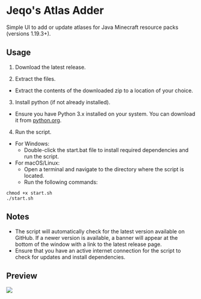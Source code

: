 # Jeqo's Atlas Adder
Simple UI to add or update atlases for Java Minecraft resource packs (versions 1.19.3+).


## Usage
1. Download the latest release.

2. Extract the files.
 - Extract the contents of the downloaded zip to a location of your choice.

3. Install python (if not already installed).
 - Ensure you have Python 3.x installed on your system. You can download it from [python.org](https://python.org).

4. Run the script.
  - For Windows:
    - Double-click the start.bat file to install required dependencies and run the script.
  - For macOS/Linux:
    - Open a terminal and navigate to the directory where the script is located.
    - Run the following commands:
```
chmod +x start.sh
./start.sh
```

## Notes
- The script will automatically check for the latest version available on GitHub. If a newer version is available, a banner will appear at the bottom of the window with a link to the latest release page.
- Ensure that you have an active internet connection for the script to check for updates and install dependencies.


## Preview
![](https://i.imgur.com/mh1LT73.png)